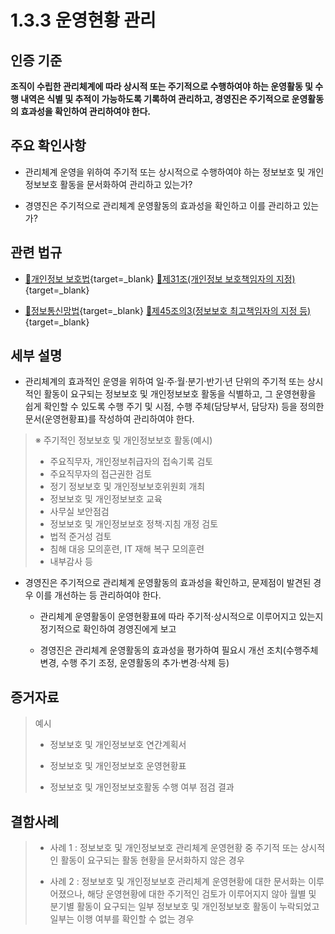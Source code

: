 # 1.3.3 운영현황 관리

## 인증 기준

**조직이 수립한 관리체계에 따라 상시적 또는 주기적으로 수행하여야 하는 운영활동 및 수행 내역은 식별 및 추적이 가능하도록 기록하여 관리하고, 경영진은 주기적으로 운영활동의 효과성을 확인하여 관리하여야 한다.**

## 주요 확인사항

- 관리체계 운영을 위하여 주기적 또는 상시적으로 수행하여야 하는 정보보호 및 개인정보보호 활동을 문서화하여 관리하고 있는가?

- 경영진은 주기적으로 관리체계 운영활동의 효과성을 확인하고 이를 관리하고 있는가?

## 관련 법규

- [🔗개인정보 보호법](https://www.law.go.kr/법령/개인정보보호법/(20200805,16930,20200204)/제31조 "새 창에서 열기"){target=_blank} [🔗제31조(개인정보 보호책임자의 지정)](https://www.law.go.kr/법령/개인정보보호법/제31조 "새 창에서 열기"){target=_blank}

- [🔗정보통신망법](https://www.law.go.kr/법령/정보통신망이용촉진및정보보호등에관한법률/(20211209,18201,20210608)/제45조의3 "새 창에서 열기"){target=_blank} [🔗제45조의3(정보보호 최고책임자의 지정 등)](https://www.law.go.kr/법령/정보통신망이용촉진및정보보호등에관한법률/제45조의3 "새 창에서 열기"){target=_blank}

## 세부 설명

- 관리체계의 효과적인 운영을 위하여 일·주·월·분기·반기·년 단위의 주기적 또는 상시적인 활동이 요구되는 정보보호 및 개인정보보호 활동을 식별하고, 그 운영현황을 쉽게 확인할 수 있도록 수행 주기 및 시점, 수행 주체(담당부서, 담당자) 등을 정의한 문서(운영현황표)를 작성하여 관리하여야 한다.
>
> ※ 주기적인 정보보호 및 개인정보보호 활동(예시)
>
> - 주요직무자, 개인정보취급자의 접속기록 검토
> - 주요직무자의 접근권한 검토
> - 정기 정보보호 및 개인정보보호위원회 개최
> - 정보보호 및 개인정보보호 교육
> - 사무실 보안점검
> - 정보보호 및 개인정보보호 정책·지침 개정 검토
> - 법적 준거성 검토
> - 침해 대응 모의훈련, IT 재해 복구 모의훈련
> - 내부감사 등

- 경영진은 주기적으로 관리체계 운영활동의 효과성을 확인하고, 문제점이 발견된 경우 이를 개선하는 등 관리하여야 한다.

    - 관리체계 운영활동이 운영현황표에 따라 주기적·상시적으로 이루어지고 있는지 정기적으로 확인하여 경영진에게 보고

    - 경영진은 관리체계 운영활동의 효과성을 평가하여 필요시 개선 조치(수행주체 변경, 수행 주기 조정, 운영활동의 추가·변경·삭제 등)

## 증거자료

> 예시
>
> - 정보보호 및 개인정보보호 연간계획서
>
> - 정보보호 및 개인정보보호 운영현황표
>
> - 정보보호 및 개인정보보호활동 수행 여부 점검 결과

## 결함사례

> - 사례 1 : 정보보호 및 개인정보보호 관리체계 운영현황 중 주기적 또는 상시적인 활동이 요구되는 활동 현황을 문서화하지 않은 경우
>
> - 사례 2 : 정보보호 및 개인정보보호 관리체계 운영현황에 대한 문서화는 이루어졌으나, 해당 운영현황에 대한 주기적인 검토가 이루어지지 않아 월별 및 분기별 활동이 요구되는 일부 정보보호 및 개인정보보호 활동이 누락되었고 일부는 이행 여부를 확인할 수 없는 경우
